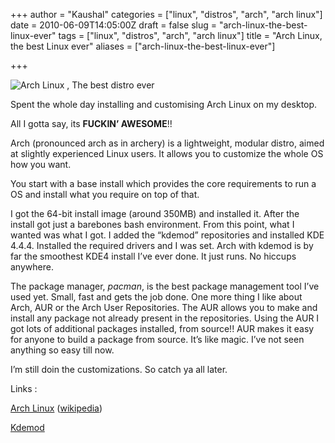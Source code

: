 +++
author = "Kaushal"
categories = ["linux", "distros", "arch", "arch linux"]
date = 2010-06-09T14:05:00Z
draft = false
slug = "arch-linux-the-best-linux-ever"
tags = ["linux", "distros", "arch", "arch linux"]
title = "Arch Linux, the best Linux ever"
aliases = ["arch-linux-the-best-linux-ever"]

+++

![Arch Linux , The best distro ever](http://upload.wikimedia.org/wikipedia/en/thumb/a/ac/Archlinux-official-fullcolour.svg/600px-Archlinux-official-fullcolour.svg.png)

Spent the whole day installing and customising Arch Linux on my desktop.

All I gotta say, its **FUCKIN’ AWESOME**!!

Arch (pronounced arch as in archery) is a lightweight, modular distro, aimed at slightly experienced Linux users. It allows you to customize the whole OS how you want.

You start with a base install which provides the core requirements to run a OS and install what you require on top of that.

I got the 64-bit install image (around 350MB) and installed it. After the install got just a barebones bash environment. From this point, what I wanted was what I got. I added the “kdemod” repositories and installed KDE 4.4.4. Installed the required drivers and I was set. Arch with kdemod is by far the smoothest KDE4 install I’ve ever done. It just runs. No hiccups anywhere.

The package manager, *pacman*, is the best package management tool I’ve used yet. Small, fast and gets the job done. One more thing I like about Arch, AUR or the Arch User Repositories. The AUR allows you to make and install any package not already present in the repositories. Using the AUR I got lots of additional packages installed, from source!! AUR makes
it easy for anyone to build a package from source. It’s like magic. I’ve not seen anything so easy till now.

I’m still doin the customizations. So catch ya all later.

Links :

[Arch Linux](http://www.archlinux.org/ "Arch Linux")
([wikipedia](http://en.wikipedia.org/wiki/Arch_linux "Arch Linux"))

[Kdemod](http://chakra-project.org/about-kdemod.html "kdemod")
